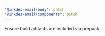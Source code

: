 ```yaml
---
"@inkdes-email/body": patch
"@inkdes-email/components": patch
---
```


Ensure build artifacts are included via prepack.
